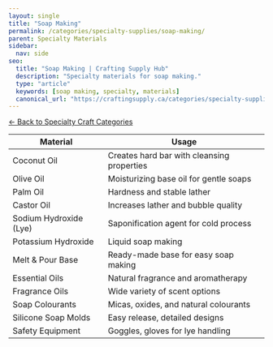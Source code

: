 ```yaml
---
layout: single
title: "Soap Making"
permalink: /categories/specialty-supplies/soap-making/
parent: Specialty Materials
sidebar:
  nav: side
seo:
  title: "Soap Making | Crafting Supply Hub"
  description: "Specialty materials for soap making."
  type: "article"
  keywords: [soap making, specialty, materials]
  canonical_url: "https://craftingsupply.ca/categories/specialty-supplies/soap-making/"
---
```

[← Back to Specialty Craft Categories](/categories/specialty-supplies/)

| Material | Usage |
|----------|-------|
| Coconut Oil | Creates hard bar with cleansing properties |
| Olive Oil | Moisturizing base oil for gentle soaps |
| Palm Oil | Hardness and stable lather |
| Castor Oil | Increases lather and bubble quality |
| Sodium Hydroxide (Lye) | Saponification agent for cold process |
| Potassium Hydroxide | Liquid soap making |
| Melt & Pour Base | Ready-made base for easy soap making |
| Essential Oils | Natural fragrance and aromatherapy |
| Fragrance Oils | Wide variety of scent options |
| Soap Colourants | Micas, oxides, and natural colourants |
| Silicone Soap Molds | Easy release, detailed designs |
| Safety Equipment | Goggles, gloves for lye handling |
